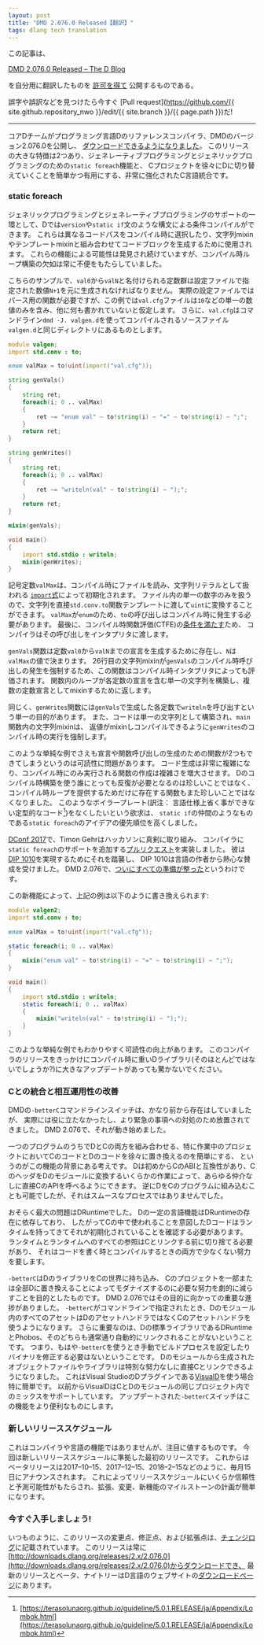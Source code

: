 ```yaml
---
layout: post
title: "DMD 2.076.0 Released【翻訳】"
tags: dlang tech translation 
---
```


この記事は、

[DMD 2.076.0 Released – The D Blog](https://dlang.org/blog/2017/09/01/dmd-2-076-0-released/)

を自分用に翻訳したものを
[許可を得て](http://dlang.org/blog/2017/06/16/life-in-the-fast-lane/#comment-1631)
公開するものである。

誤字や誤訳などを見つけたら今すぐ
[Pull request](https://github.com/{{ site.github.repository_nwo }}/edit/{{ site.branch }}/{{ page.path }})だ!

---

コアDチームがプログラミング言語Dのリファレンスコンパイラ、DMDのバージョン2.076.0を公開し、
[ダウンロードできるようになりました](https://dlang.org/changelog/2.076.0.html)。
このリリースの大きな特徴は2つあり、ジェネレーティブプログラミングとジェネリックプログラミングのための`static foreach`機能と、
Cプロジェクトを徐々にDに切り替えていくことを簡単かつ有用にする、非常に強化されたC言語統合です。

### static foreach

ジェネリックプログラミングとジェネレーティブプログラミングのサポートの一環として、Dでは`version`や`static if`文のような構文による条件コンパイルができます。
これらは異なるコードパスをコンパイル時に選択したり、文字列mixinやテンプレートmixinと組み合わせてコードブロックを生成するために使用されます。
これらの機能による可能性は発見され続けていますが、コンパイル時ループ構築の欠如は常に不便をもたらしていました。

こちらのサンプルで、`val0`から`valN`と名付けられる定数群は設定ファイルで指定された数値`N+1`を元に生成されなければなりません。
実際の設定ファイルではパース用の関数が必要ですが、この例では`val.cfg`ファイルは`10`などの単一の数値のみを含み、他に何も書かれていないと仮定します。
さらに、`val.cfg`はコマンドライン`dmd -J. valgen.d`を使ってコンパイルされるソースファイル`valgen.d`と同じディレクトリにあるものとします。

```d
module valgen;
import std.conv : to;

enum valMax = to!uint(import("val.cfg"));

string genVals() 
{
    string ret;
    foreach(i; 0 .. valMax) 
    {
        ret ~= "enum val" ~ to!string(i) ~ "=" ~ to!string(i) ~ ";";
    }
    return ret;
}

string genWrites() 
{
    string ret;
    foreach(i; 0 .. valMax) 
    {
        ret ~= "writeln(val" ~ to!string(i) ~ ");";
    }
    return ret;
}

mixin(genVals);

void main() 
{
    import std.stdio : writeln;
    mixin(genWrites);
}
```

記号定数`valMax`は、コンパイル時にファイルを読み、文字列リテラルとして扱われる
[`import`式](https://dlang.org/spec/expression.html#import_expressions)によって初期化されます。
ファイル内の単一の数字のみを扱うので、文字列を直接`std.conv.to`関数テンプレートに渡して`uint`に変換することができます。
`valMax`が`enum`のため、`to`の呼び出しはコンパイル時に発生する必要があります。
最後に、コンパイル時関数評価(CTFE)の[条件を満たす](https://dlang.org/spec/function.html#interpretation)ため、
コンパイラはその呼び出しをインタプリタに渡します。

`genVals`関数は定数`val0`から`valN`までの宣言を生成するために存在し、`N`は`valMax`の値で決まります。
26行目の文字列mixinが`genVals`のコンパイル時呼び出しの発生を強制するため、この関数はコンパイル時インタプリタによっても評価されます。
関数内のループが各定数の宣言を含む単一の文字列を構築し、複数の定数宣言としてmixinするために返します。

同じく、`genWrites`関数には`genVals`で生成した各定数で`writeln`を呼び出すという単一の目的があります。
また、コードは単一の文字列として構築され、`main`関数内の文字列mixinは、
返値がmixinしコンパイルできるように`genWrites`のコンパイル時の実行を強制します。

このような単純な例でさえも宣言や関数呼び出しの生成のための関数が2つもできてしまうというのは可読性に問題があります。
コード生成は非常に複雑になり、コンパイル時にのみ実行される関数の作成は複雑さを増大させます。
Dのコンパイル時構築を使う誰にとっても反復が必要となるのは珍しいことではなく、
コンパイル時ループを提供するためだけに存在する関数もまた珍しいことではなくなりました。
このようなボイラープレート(訳注： 言語仕様上省く事ができない定型的なコード[^1])をなくしたいという欲求は、
`static if`の仲間のようなものである`static foreach`のアイデアの優先順位を高くしました。

[^1]: [https://terasolunaorg.github.io/guideline/5.0.1.RELEASE/ja/Appendix/Lombok.html](https://terasolunaorg.github.io/guideline/5.0.1.RELEASE/ja/Appendix/Lombok.html)

[DConf 2017](http://dconf.org/2017/index.html)で、Timon Gehrはハッカソンに真剣に取り組み、
コンパイラに`static foreach`のサポートを追加する[プルリクエスト](https://github.com/dlang/dmd/pull/6760)を実装しました。
彼は[DIP 1010](https://github.com/dlang/DIPs/blob/master/DIPs/DIP1010.md)を実現するためにそれを踏襲し、
DIP 1010は言語の作者から熱心な賛成を受けました。
DMD 2.076で、[ついにすべての準備が整った](https://dlang.org/changelog/2.076.0.html#staticforeach)というわけです。

この新機能によって、上記の例は以下のように書き換えられます:

```d
module valgen2;
import std.conv : to;

enum valMax = to!uint(import("val.cfg"));

static foreach(i; 0 .. valMax) 
{
    mixin("enum val" ~ to!string(i) ~ "=" ~ to!string(i) ~ ";");
}

void main() 
{
    import std.stdio : writeln;
    static foreach(i; 0 .. valMax) 
    {
        mixin("writeln(val" ~ to!string(i) ~ ");");
    }
}
```

このような単純な例でもわかりやすく可読性の向上があります。
このコンパイラのリリースをきっかけにコンパイル時に重いDライブラリ(そのほとんどではないでしょうか?)に大きなアップデートがあっても驚かないでください。
 
### Cとの統合と相互運用性の改善

DMDの`-betterC`コマンドラインスイッチは、かなり前から存在はしていましたが、
実際には役に立たなかったし、より緊急の事項への対処のため放置されてきました。
DMD 2.076で、それが動き始めました。
 
一つのプログラムのうちでDとCの両方を組み合わせる、特に作業中のプロジェクトにおいてCのコードとDのコードを徐々に置き換えるのを簡単にする、
というのがこの機能の背景にある考えです。
Dは初めからCのABIと互換性があり、CのヘッダをDのモジュールに変換するいくらかの作業によって、あらゆる仲介なしに直接CのAPIを呼べるようにできます。
逆にDをCのプログラムに組み込むことも可能でしたが、それはスムースなプロセスではありませんでした。

おそらく最大の問題はDRuntimeでした。
Dの一定の言語機能はDRuntimeの存在に依存しており、
したがってCの中で使われることを意図したDコードはランタイムを持ってきてそれが初期化されていることを確認する必要があります。
ランタイムとランタイムへのすべての参照はCとリンクする前に切り捨てる必要があり、
それはコードを書く時とコンパイルするときの両方で少なくない努力を要します。

`-betterC`はDのライブラリをCの世界に持ち込み、
Cのプロジェクトを一部または全部Dに置き換えることによってモダナイズするのに必要な努力を劇的に減らすことを目的としたものです。
DMD 2.076ではその目的に向かっての重要な進捗がありました。
`-betterC`がコマンドラインで指定されたとき、Dのモジュール内のすべてのアセットはDのアセットハンドラではなくCのアセットハンドラを使うようになります。
さらに重要なのは、Dの標準ライブラリであるDRuntimeとPhobos、そのどちらも通常通り自動的にリンクされることがないということです。
つまり、もはや`-betterC`を使うとき手動でビルドプロセスを設定したりバイナリを修正する必要はないということです。
Dのモジュールから生成されたオブジェクトファイルやライブラリは特別な努力なしに直接Cとリンクできるようになりました。
これはVisual StudioのDプラグインである[VisualD](http://rainers.github.io/visuald/visuald/StartPage.html)を使う場合特に簡単です。
以前からVisualDはCとDのモジュールの同じプロジェクト内でのミックスをサポートしています。
アップデートされた`-betterC`スイッチはこの機能をより便利なものにします。

### 新しいリリーススケジュール

これはコンパイラや言語の機能ではありませんが、注目に値するものです。
今回は新しいリリーススケジュールに準拠した最初のリリースです。
これからはベータリリースは2017–10–15、2017–12–15、2018–2–15などのように、毎月15日にアナウンスされます。
これによってリリーススケジュールにいくらか信頼性と予測可能性がもたらされ、拡張、変更、新機能のマイルストーンの計画が簡単になります。

### 今すぐ入手しましょう!

いつものように、このリリースの変更点、修正点、および拡張点は、[チェンジログ](https://dlang.org/changelog/2.076.0.html)に記載されています。
このリリースは常に[http://downloads.dlang.org/releases/2.x/2.076.0](http://downloads.dlang.org/releases/2.x/2.076.0)からダウンロードでき、
最新のリリースとベータ、ナイトリーはD言語のウェブサイトの[ダウンロードページ](https://dlang.org/download.html)にあります。